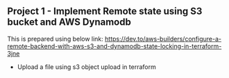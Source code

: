 ## Project 1 - Implement Remote state using S3 bucket and AWS Dynamodb

This is prepared using below link:
https://dev.to/aws-builders/configure-a-remote-backend-with-aws-s3-and-dynamodb-state-locking-in-terraform-3jne

- Upload a file using s3 object upload in terraform


